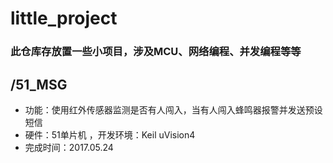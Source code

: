 # little_project
### 此仓库存放置一些小项目，涉及MCU、网络编程、并发编程等等

## /51_MSG
* 功能：使用红外传感器监测是否有人闯入，当有人闯入蜂鸣器报警并发送预设短信
* 硬件：51单片机 ，开发环境：Keil uVision4
* 完成时间：2017.05.24